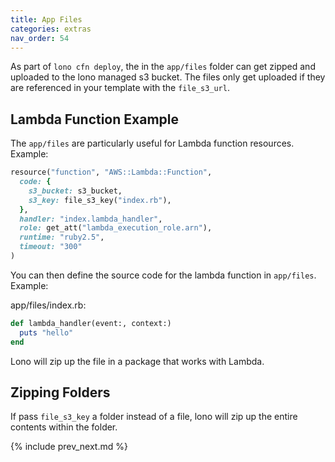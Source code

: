 ```yaml
---
title: App Files
categories: extras
nav_order: 54
---
```


As part of `lono cfn deploy`, the in the `app/files` folder can get zipped and uploaded to the lono managed s3 bucket. The files only get uploaded if they are referenced in your template with the `file_s3_url`.

## Lambda Function Example

The `app/files` are particularly useful for Lambda function resources.   Example:

```ruby
resource("function", "AWS::Lambda::Function",
  code: {
    s3_bucket: s3_bucket,
    s3_key: file_s3_key("index.rb"),
  },
  handler: "index.lambda_handler",
  role: get_att("lambda_execution_role.arn"),
  runtime: "ruby2.5",
  timeout: "300"
)
```

You can then define the source code for the lambda function in `app/files`.  Example:

app/files/index.rb:

```ruby
def lambda_handler(event:, context:)
  puts "hello"
end
```

Lono will zip up the file in a package that works with Lambda.

## Zipping Folders

If pass `file_s3_key` a folder instead of a file, lono will zip up the entire contents within the folder.

{% include prev_next.md %}

